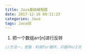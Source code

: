 ```yaml
---
title: Java基础编程题
date: 2017-12-16 09:11:23
categories: Java
tags: JavaSE
---
```

1. 把一个数组arr[n]进行反转
```Java
//方法一，思路：利用for循环，只循环n/2次


```